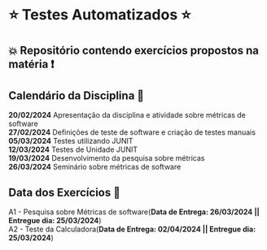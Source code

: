 # :star: Testes Automatizados :star:

## :boom: Repositório contendo exercícios propostos na matéria :exclamation:

## Calendário da Disciplina :calendar:

**20/02/2024**	Apresentação da disciplina e atividade sobre métricas de software  
**27/02/2024**	Definições de teste de software e criação de testes manuais  
**05/03/2024**	Testes utilizando JUNIT  
**12/03/2024**	Testes de Unidade JUNIT  
**19/03/2024**	Desenvolvimento da pesquisa sobre métricas  
**26/03/2024**	Seminário sobre métricas de software  

## Data dos Exercícios :date:

A1 - Pesquisa sobre Métricas de software(**Data de Entrega: 26/03/2024 || Entregue dia: 25/03/2024**)  
A2 - Teste da Calculadora(**Data de Entrega: 02/04/2024 || Entregue dia: 25/03/2024**) 
